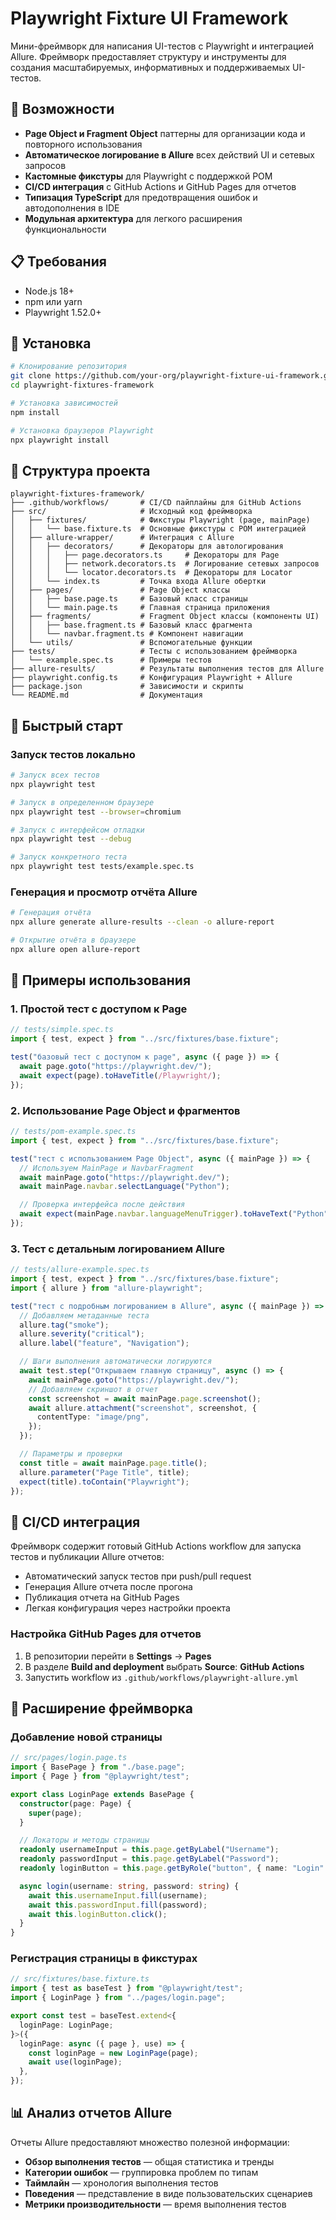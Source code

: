 # Playwright Fixture UI Framework

Мини-фреймворк для написания UI-тестов с Playwright и интеграцией Allure. Фреймворк предоставляет структуру и инструменты для создания масштабируемых, информативных и поддерживаемых UI-тестов.

## 🚀 Возможности

- **Page Object и Fragment Object** паттерны для организации кода и повторного использования
- **Автоматическое логирование в Allure** всех действий UI и сетевых запросов
- **Кастомные фикстуры** для Playwright с поддержкой POM
- **CI/CD интеграция** с GitHub Actions и GitHub Pages для отчетов
- **Типизация TypeScript** для предотвращения ошибок и автодополнения в IDE
- **Модульная архитектура** для легкого расширения функциональности

## 📋 Требования

- Node.js 18+
- npm или yarn
- Playwright 1.52.0+

## 🔧 Установка

```bash
# Клонирование репозитория
git clone https://github.com/your-org/playwright-fixture-ui-framework.git
cd playwright-fixtures-framework

# Установка зависимостей
npm install

# Установка браузеров Playwright
npx playwright install
```

## 📁 Структура проекта

```
playwright-fixtures-framework/
├── .github/workflows/       # CI/CD пайплайны для GitHub Actions
├── src/                     # Исходный код фреймворка
│   ├── fixtures/            # Фикстуры Playwright (page, mainPage)
│   │   └── base.fixture.ts  # Основные фикстуры с POM интеграцией
│   ├── allure-wrapper/      # Интеграция с Allure
│   │   ├── decorators/      # Декораторы для автологирования
│   │   │   ├── page.decorators.ts     # Декораторы для Page
│   │   │   ├── network.decorators.ts  # Логирование сетевых запросов
│   │   │   └── locator.decorators.ts  # Декораторы для Locator
│   │   └── index.ts         # Точка входа Allure обертки
│   ├── pages/               # Page Object классы
│   │   ├── base.page.ts     # Базовый класс страницы
│   │   └── main.page.ts     # Главная страница приложения
│   ├── fragments/           # Fragment Object классы (компоненты UI)
│   │   ├── base.fragment.ts # Базовый класс фрагмента
│   │   └── navbar.fragment.ts # Компонент навигации
│   └── utils/               # Вспомогательные функции
├── tests/                   # Тесты с использованием фреймворка
│   └── example.spec.ts      # Примеры тестов
├── allure-results/          # Результаты выполнения тестов для Allure
├── playwright.config.ts     # Конфигурация Playwright + Allure
├── package.json             # Зависимости и скрипты
└── README.md                # Документация
```

## 🏃 Быстрый старт

### Запуск тестов локально

```bash
# Запуск всех тестов
npx playwright test

# Запуск в определенном браузере
npx playwright test --browser=chromium

# Запуск с интерфейсом отладки
npx playwright test --debug

# Запуск конкретного теста
npx playwright test tests/example.spec.ts
```

### Генерация и просмотр отчёта Allure

```bash
# Генерация отчёта
npx allure generate allure-results --clean -o allure-report

# Открытие отчёта в браузере
npx allure open allure-report
```

## 📝 Примеры использования

### 1. Простой тест с доступом к Page

```typescript
// tests/simple.spec.ts
import { test, expect } from "../src/fixtures/base.fixture";

test("базовый тест с доступом к page", async ({ page }) => {
  await page.goto("https://playwright.dev/");
  await expect(page).toHaveTitle(/Playwright/);
});
```

### 2. Использование Page Object и фрагментов

```typescript
// tests/pom-example.spec.ts
import { test, expect } from "../src/fixtures/base.fixture";

test("тест с использованием Page Object", async ({ mainPage }) => {
  // Используем MainPage и NavbarFragment
  await mainPage.goto("https://playwright.dev/");
  await mainPage.navbar.selectLanguage("Python");

  // Проверка интерфейса после действия
  await expect(mainPage.navbar.languageMenuTrigger).toHaveText("Python");
});
```

### 3. Тест с детальным логированием Allure

```typescript
// tests/allure-example.spec.ts
import { test, expect } from "../src/fixtures/base.fixture";
import { allure } from "allure-playwright";

test("тест с подробным логированием в Allure", async ({ mainPage }) => {
  // Добавляем метаданные теста
  allure.tag("smoke");
  allure.severity("critical");
  allure.label("feature", "Navigation");

  // Шаги выполнения автоматически логируются
  await test.step("Открываем главную страницу", async () => {
    await mainPage.goto("https://playwright.dev/");
    // Добавляем скриншот в отчет
    const screenshot = await mainPage.page.screenshot();
    await allure.attachment("screenshot", screenshot, {
      contentType: "image/png",
    });
  });

  // Параметры и проверки
  const title = await mainPage.page.title();
  allure.parameter("Page Title", title);
  expect(title).toContain("Playwright");
});
```

## 🔄 CI/CD интеграция

Фреймворк содержит готовый GitHub Actions workflow для запуска тестов и публикации Allure отчетов:

- Автоматический запуск тестов при push/pull request
- Генерация Allure отчета после прогона
- Публикация отчета на GitHub Pages
- Легкая конфигурация через настройки проекта

### Настройка GitHub Pages для отчетов

1. В репозитории перейти в **Settings** → **Pages**
2. В разделе **Build and deployment** выбрать **Source**: **GitHub Actions**
3. Запустить workflow из `.github/workflows/playwright-allure.yml`

## 🧩 Расширение фреймворка

### Добавление новой страницы

```typescript
// src/pages/login.page.ts
import { BasePage } from "./base.page";
import { Page } from "@playwright/test";

export class LoginPage extends BasePage {
  constructor(page: Page) {
    super(page);
  }

  // Локаторы и методы страницы
  readonly usernameInput = this.page.getByLabel("Username");
  readonly passwordInput = this.page.getByLabel("Password");
  readonly loginButton = this.page.getByRole("button", { name: "Login" });

  async login(username: string, password: string) {
    await this.usernameInput.fill(username);
    await this.passwordInput.fill(password);
    await this.loginButton.click();
  }
}
```

### Регистрация страницы в фикстурах

```typescript
// src/fixtures/base.fixture.ts
import { test as baseTest } from "@playwright/test";
import { LoginPage } from "../pages/login.page";

export const test = baseTest.extend<{
  loginPage: LoginPage;
}>({
  loginPage: async ({ page }, use) => {
    const loginPage = new LoginPage(page);
    await use(loginPage);
  },
});
```

## 📊 Анализ отчетов Allure

Отчеты Allure предоставляют множество полезной информации:

- **Обзор выполнения тестов** — общая статистика и тренды
- **Категории ошибок** — группировка проблем по типам
- **Таймлайн** — хронология выполнения тестов
- **Поведения** — представление в виде пользовательских сценариев
- **Метрики производительности** — время выполнения тестов
